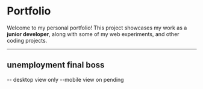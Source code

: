 # Portfolio

Welcome to my personal portfolio! This project showcases my work as a **junior developer**, along with some of my  web experiments, and other coding projects.

---

## unemployment final boss
-- desktop view only 
--mobile view on pending
